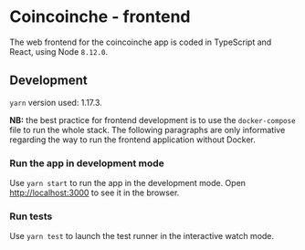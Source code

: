 # Coincoinche - frontend

The web frontend for the coincoinche app is coded in TypeScript and React, using Node `8.12.0`.

## Development

`yarn` version used: 1.17.3.

**NB:** the best practice for frontend development is to use the `docker-compose` file to run the whole stack. The following paragraphs are only informative regarding the way to run the frontend application without Docker.

### Run the app in development mode

Use `yarn start` to run the app in the development mode. Open [http://localhost:3000](http://localhost:3000) to see it in the browser.

### Run tests

Use `yarn test` to launch the test runner in the interactive watch mode.
